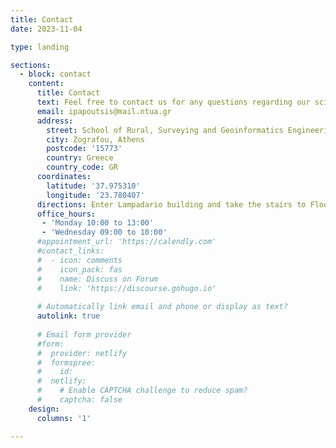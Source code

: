 ```yaml
---
title: Contact
date: 2023-11-04

type: landing

sections:
  - block: contact
    content:
      title: Contact
      text: Feel free to contact us for any questions regarding our science. We have open places for internships, bachelor/master theses, doctoral and postdoctoral research, please don’t hesitate to write us an email to introduce yourself!
      email: ipapoutsis@mail.ntua.gr
      address:
        street: School of Rural, Surveying and Geoinformatics Engineering, National Technical University of Athens
        city: Zografou, Athens
        postcode: '15773'
        country: Greece
        country_code: GR
      coordinates:
        latitude: '37.975310'
        longitude: '23.780407'
      directions: Enter Lampadario building and take the stairs to Floor 2
      office_hours:
       - 'Monday 10:00 to 13:00'
       - 'Wednesday 09:00 to 10:00'
      #appointment_url: 'https://calendly.com'
      #contact_links:
      #  - icon: comments
      #    icon_pack: fas
      #    name: Discuss on Forum
      #    link: 'https://discourse.gohugo.io'
    
      # Automatically link email and phone or display as text?
      autolink: true
    
      # Email form provider
      #form:
      #  provider: netlify
      #  formspree:
      #    id:
      #  netlify:
      #    # Enable CAPTCHA challenge to reduce spam?
      #    captcha: false
    design:
      columns: '1'

---
```



